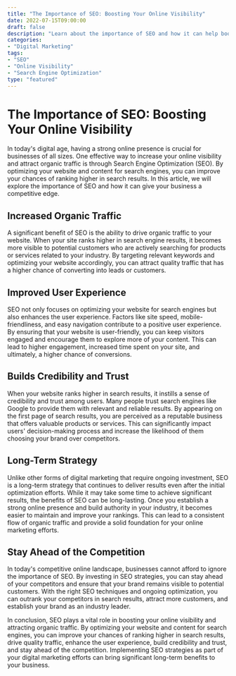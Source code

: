 ```yaml
---
title: "The Importance of SEO: Boosting Your Online Visibility"
date: 2022-07-15T09:00:00
draft: false
description: "Learn about the importance of SEO and how it can help boost your online visibility."
categories:
- "Digital Marketing"
tags:
- "SEO"
- "Online Visibility"
- "Search Engine Optimization"
type: "featured"
---
```


# The Importance of SEO: Boosting Your Online Visibility

In today's digital age, having a strong online presence is crucial for businesses of all sizes. One effective way to increase your online visibility and attract organic traffic is through Search Engine Optimization (SEO). By optimizing your website and content for search engines, you can improve your chances of ranking higher in search results. In this article, we will explore the importance of SEO and how it can give your business a competitive edge.

## Increased Organic Traffic

A significant benefit of SEO is the ability to drive organic traffic to your website. When your site ranks higher in search engine results, it becomes more visible to potential customers who are actively searching for products or services related to your industry. By targeting relevant keywords and optimizing your website accordingly, you can attract quality traffic that has a higher chance of converting into leads or customers.

## Improved User Experience

SEO not only focuses on optimizing your website for search engines but also enhances the user experience. Factors like site speed, mobile-friendliness, and easy navigation contribute to a positive user experience. By ensuring that your website is user-friendly, you can keep visitors engaged and encourage them to explore more of your content. This can lead to higher engagement, increased time spent on your site, and ultimately, a higher chance of conversions.

## Builds Credibility and Trust

When your website ranks higher in search results, it instills a sense of credibility and trust among users. Many people trust search engines like Google to provide them with relevant and reliable results. By appearing on the first page of search results, you are perceived as a reputable business that offers valuable products or services. This can significantly impact users' decision-making process and increase the likelihood of them choosing your brand over competitors.

## Long-Term Strategy

Unlike other forms of digital marketing that require ongoing investment, SEO is a long-term strategy that continues to deliver results even after the initial optimization efforts. While it may take some time to achieve significant results, the benefits of SEO can be long-lasting. Once you establish a strong online presence and build authority in your industry, it becomes easier to maintain and improve your rankings. This can lead to a consistent flow of organic traffic and provide a solid foundation for your online marketing efforts.

## Stay Ahead of the Competition

In today's competitive online landscape, businesses cannot afford to ignore the importance of SEO. By investing in SEO strategies, you can stay ahead of your competitors and ensure that your brand remains visible to potential customers. With the right SEO techniques and ongoing optimization, you can outrank your competitors in search results, attract more customers, and establish your brand as an industry leader.

In conclusion, SEO plays a vital role in boosting your online visibility and attracting organic traffic. By optimizing your website and content for search engines, you can improve your chances of ranking higher in search results, drive quality traffic, enhance the user experience, build credibility and trust, and stay ahead of the competition. Implementing SEO strategies as part of your digital marketing efforts can bring significant long-term benefits to your business.
